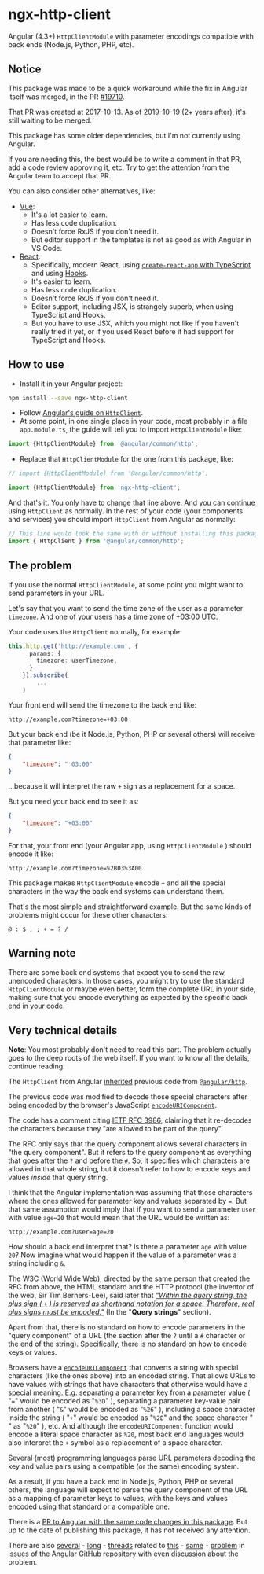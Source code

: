 # ngx-http-client

Angular (4.3+) `HttpClientModule` with parameter encodings compatible with back ends (Node.js, Python, PHP, etc).

## Notice

This package was made to be a quick workaround while the fix in Angular itself was merged, in the PR [#19710](https://github.com/angular/angular/pull/19710).

That PR was created at 2017-10-13. As of 2019-10-19 (2+ years after), it's still waiting to be merged.

This package has some older dependencies, but I'm not currently using Angular.

If you are needing this, the best would be to write a comment in that PR, add a code review approving it, etc. Try to get the attention from the Angular team to accept that PR.

You can also consider other alternatives, like:

* [Vue](https://vuejs.org):
    * It's a lot easier to learn.
    * Has less code duplication.
    * Doesn't force RxJS if you don't need it.
    * But editor support in the templates is not as good as with Angular in VS Code.
* [React](https://reactjs.org):
    * Specifically, modern React, using [`create-react-app` with TypeScript](https://create-react-app.dev/docs/getting-started#creating-a-typescript-app) and using [Hooks](https://reactjs.org/docs/hooks-intro.html).
    * It's easier to learn.
    * Has less code duplication.
    * Doesn't force RxJS if you don't need it.
    * Editor support, including JSX, is strangely superb, when using TypeScript and Hooks.
    * But you have to use JSX, which you might not like if you haven't really tried it yet, or if you used React before it had support for TypeScript and Hooks.

## How to use

* Install it in your Angular project:

```bash
npm install --save ngx-http-client
```

* Follow [Angular's guide on `HttpClient`](https://angular.io/guide/http).
* At some point, in one single place in your code, most probably in a file `app.module.ts`, the guide will tell you to import `HttpClientModule` like:

```TypeScript
import {HttpClientModule} from '@angular/common/http';
```

* Replace that `HttpClientModule` for the one from this package, like:

```TypeScript
// import {HttpClientModule} from '@angular/common/http';

import {HttpClientModule} from 'ngx-http-client';
```

And that's it. You only have to change that line above. And you can continue using `HttpClient` as normally. In the rest of your code (your components and services) you should import `HttpClient` from Angular as normally:

```TypeScript
// This line would look the same with or without installing this package
import { HttpClient } from '@angular/common/http';
```

## The problem

If you use the normal `HttpClientModule`, at some point you might want to send parameters in your URL. 

Let's say that you want to send the time zone of the user as a parameter `timezone`. And one of your users has a time zone of +03:00 UTC.

Your code uses the `HttpClient` normally, for example:

```TypeScript
this.http.get('http://example.com', {
      params: {
        timezone: userTimezone,
      }
    }).subscribe(
        ...
    )
```

Your front end will send the timezone to the back end like:

```
http://example.com?timezone=+03:00
```

But your back end (be it Node.js, Python, PHP or several others) will receive that parameter like:

```JSON
{
    "timezone": " 03:00"
}
```

...because it will interpret the raw `+` sign as a replacement for a space.

But you need your back end to see it as:

```JSON
{
    "timezone": "+03:00"
}
```

For that, your front end (your Angular app, using `HttpClientModule` ) should encode it like:

```
http://example.com?timezone=%2B03%3A00
```

This package makes `HttpClientModule` encode `+` and all the special characters in the way the back end systems can understand them.

That's the most simple and straightforward example. But the same kinds of problems might occur for these other characters:

```
@ : $ , ; + = ? /
```

## Warning note

There are some back end systems that expect you to send the raw, unencoded characters. In those cases, you might try to use the standard `HttpClientModule` or maybe even better, form the complete URL in your side, making sure that you encode everything as expected by the specific back end in your code.


## Very technical details

**Note**: You most probably don't need to read this part. The problem actually goes to the deep roots of the web itself. If you want to know all the details, continue reading.

The `HttpClient` from Angular [inherited](https://github.com/angular/angular/blob/master/packages/common/http/src/params.ts#L57) previous code from [`@angular/http`](https://github.com/angular/angular/blob/master/packages/http/src/url_search_params.ts#L33).

The previous code was modified to decode those special characters after being encoded by the browser's JavaScript [`encodeURIComponent`](https://developer.mozilla.org/en-US/docs/Web/JavaScript/Reference/Global_Objects/encodeURIComponent).


The code has a comment citing [IETF RFC 3986](https://tools.ietf.org/html/rfc3986#section-3.4), claiming that it re-decodes the characters because they "are allowed to be part of the query".

The RFC only says that the query component allows several characters in "the query component". But it refers to the query component as everything that goes after the `?` and before the `#`. So, it specifies which characters are allowed in that whole string, but it doesn't refer to how to encode keys and values *inside*  that query string. 

I think that the Angular implementation was assuming that those characters where the ones allowed for parameter key and values separated by `=`. But that same assumption would imply that if you want to send a parameter `user` with value `age=20` that would mean that the URL would be written as:

```
http://example.com?user=age=20
```

How should a back end interpret that? Is there a parameter `age` with value `20`? Now imagine what would happen if the value of a parameter was a string including `&`.

The W3C (World Wide Web), directed by the same person that created the RFC from above, the HTML standard and the HTTP protocol (the inventor of the web, Sir Tim Berners-Lee), said later that [*"Within the query string, the plus sign ( `+` ) is reserved as shorthand notation for a space. Therefore, real plus signs must be encoded."*](https://www.w3.org/Addressing/URL/4_URI_Recommentations.html)  (In the "**Query strings**" section).

Apart from that, there is no standard on how to encode parameters in the "query component" of a URL (the section after the `?` until a `#` character or the end of the string). Specifically, there is no standard on how to encode keys or values.

Browsers have a [`encodeURIComponent`](https://developer.mozilla.org/en-US/docs/Web/JavaScript/Reference/Global_Objects/encodeURIComponent) that converts a string with special characters (like the ones above) into an encoded string. That allows URLs to have values with strings that have characters that otherwise would have a special meaning. E.g. separating a parameter key from a parameter value ( "`=`" would be encoded as "`%3D`" ), separating a parameter key-value pair from another ( "`&`" would be encoded as "`%26`" ), including a space character inside the string ( "`+`" would be encoded as "`%2B`" and the space character "` `" as "`%20`" ), etc. And although the `encodeURIComponent` function would encode a literal space character as `%20`, most back end languages would also interpret the `+` symbol as a replacement of a space character.

Several (most) programming languages parse URL parameters decoding the key and value pairs using a compatible (or the same) encoding system.

As a result, if you have a back end in Node.js, Python, PHP or several others, the language will expect to parse the query component of the URL as a mapping of parameter keys to values, with the keys and values encoded using that standard or a compatible one.

There is a [PR to Angular with the same code changes in this package](https://github.com/angular/angular/pull/19710). But up to the date of publishing this package, it has not received any attention.

There are also [several](https://github.com/angular/angular/issues/11058) - [long](https://github.com/angular/angular/issues/18884) - [threads](https://github.com/angular/angular/issues/18274) related to [this](https://github.com/angular/angular/issues/14531) - [same](https://github.com/angular/angular/issues/13077) - [problem](https://github.com/angular/angular/issues/18261) in issues of the Angular GitHub repository with even discussion about the problem.
